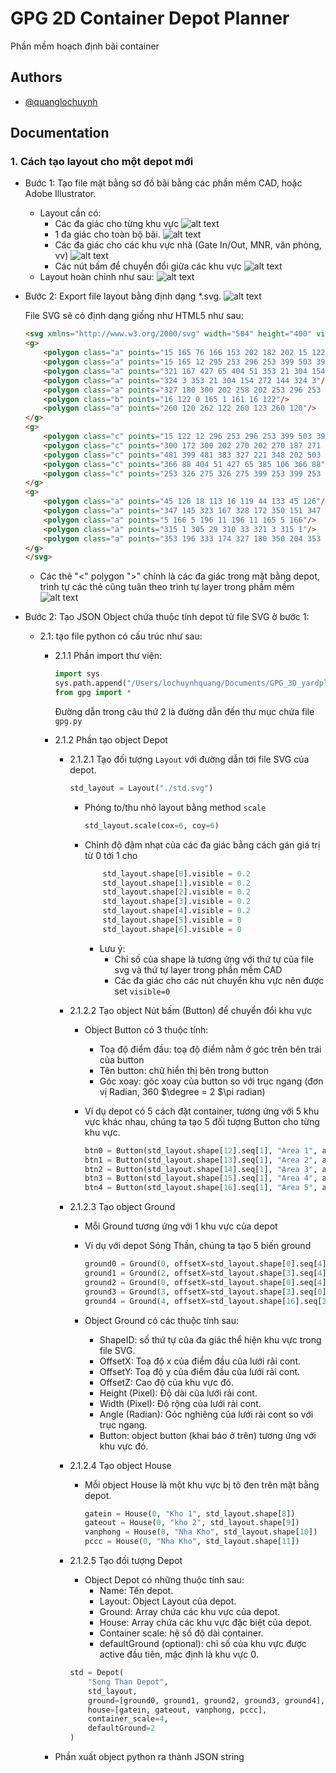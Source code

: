 
# GPG 2D Container Depot Planner

Phần mềm hoạch định bãi container

## Authors

- [@quanglochuynh](https://github.com/quanglochuynh/)

## Documentation

### 1. Cách tạo layout cho một depot mới

- Bước 1: Tạo file mặt bằng sơ đồ bãi bằng các phần mềm CAD, hoặc Adobe Illustrator.
  - Layout cần có:
    - Các đa giác cho từng khu vực
    ![alt text](https://github.com/quanglochuynh/GPG_3D_yardplan/blob/master/img/Screenshot%202022-11-18%20at%2010.32.28.png?raw=true)
    - 1 đa giác cho toàn bộ bãi.
    ![alt text](https://github.com/quanglochuynh/GPG_3D_yardplan/blob/master/img/Screenshot%202022-11-18%20at%2010.36.47.png?raw=true)
    - Các đa giác cho các khu vực nhà (Gate In/Out, MNR, văn phòng, vv)
    ![alt text](https://github.com/quanglochuynh/GPG_3D_yardplan/blob/master/img/Screenshot%202022-11-18%20at%2010.44.15.png?raw=true)
    - Các nút bấm để chuyển đổi giữa các khu vực
    ![alt text](https://github.com/quanglochuynh/GPG_3D_yardplan/blob/master/img/Screenshot%202022-11-18%20at%2010.46.19.png?raw=true)
  - Layout hoàn chỉnh như sau:
    ![alt text](https://github.com/quanglochuynh/GPG_3D_yardplan/blob/master/img/Screenshot%202022-11-18%20at%2010.52.06.png?raw=true)
- Bước 2: Export file layout bằng định dạng *.svg.
    ![alt text](https://github.com/quanglochuynh/GPG_3D_yardplan/blob/master/img/Screenshot%202022-11-18%20at%2010.59.38.png?raw=true)

    File SVG sẽ có định dạng giống như HTML5 như sau:

    ```html
    <svg xmlns="http://www.w3.org/2000/svg" width="504" height="400" viewBox="0 0 504 400">
    <g>
        <polygon class="a" points="15 165 76 166 153 202 182 202 15 122 15 165"/>
        <polygon class="a" points="15 165 12 295 253 296 253 399 503 399 503 368 348 202 322 175 321 167 304 154 272 144 260 178 258 188 258 202 153 202 76 166 15 165"/>
        <polygon class="a" points="321 167 427 65 404 51 353 21 304 154 304 154 321 167"/>
        <polygon class="a" points="324 3 353 21 304 154 272 144 324 3"/>
        <polygon class="a" points="327 180 300 202 258 202 253 296 253 399 503 399 503 368 327 180"/>
        <polygon class="b" points="16 122 0 165 1 161 16 122"/>
        <polygon class="a" points="260 120 262 122 260 123 260 120"/>
    </g>
    <g>
        <polygon class="c" points="15 122 12 296 253 296 253 399 503 399 503 368 322 175 321 167 427 65 324 3 260 178 258 188 258 202 182 202 15 122"/>
        <polygon class="c" points="300 172 300 202 270 202 270 187 271 183 277 168 280 166 300 172"/>
        <polygon class="c" points="481 399 481 383 327 221 348 202 503 368 503 399 481 399"/>
        <polygon class="c" points="366 88 404 51 427 65 385 106 366 88"/>
        <polygon class="c" points="253 326 275 326 275 399 253 399 253 326"/>
    </g>
    <g>
        <polygon class="a" points="45 126 18 113 16 119 44 133 45 126"/>
        <polygon class="a" points="347 145 323 167 328 172 350 151 347 145"/>
        <polygon class="a" points="5 166 5 196 11 196 11 165 5 166"/>
        <polygon class="a" points="315 1 305 29 310 33 321 3 315 1"/>
        <polygon class="a" points="353 196 333 174 327 180 350 204 353 196"/>
    </g>
    </svg>
    ```

  - Các thẻ "<" polygon ">" chính là các đa giác trong mặt bằng depot, trình tự các thẻ cũng tuân theo trình tự layer trong phầm mềm
    ![alt text](https://github.com/quanglochuynh/GPG_3D_yardplan/blob/master/img/Screenshot%202022-11-18%20at%2011.21.06.png?raw=true)
- Bước 2: Tạo JSON Object chứa thuộc tính depot từ file SVG ở bước 1:
  - 2.1: tạo file python có cấu trúc như sau:
    - 2.1.1 Phần import thư viện:

        ```python
        import sys
        sys.path.append("/Users/lochuynhquang/Documents/GPG_3D_yardplan")
        from gpg import *
        ```

        Đường dẫn trong câu thứ 2 là đường dẫn đến thư mục chứa file `gpg.py`
    - 2.1.2 Phần tạo object Depot

        - 2.1.2.1 Tạo đối tượng `Layout` với đường dẫn tới file SVG của depot.

            ```python
            std_layout = Layout("./std.svg")
            ```

            - Phóng to/thu nhỏ layout bằng method `scale`

                ```python
                std_layout.scale(cox=6, coy=6)
                ```

            - Chỉnh độ đậm nhạt của các đa giác bằng cách gán giá trị từ 0 tới 1 cho

                ```python
                    std_layout.shape[0].visible = 0.2
                    std_layout.shape[1].visible = 0.2
                    std_layout.shape[2].visible = 0.2
                    std_layout.shape[3].visible = 0.2
                    std_layout.shape[4].visible = 0.2
                    std_layout.shape[5].visible = 0
                    std_layout.shape[6].visible = 0
                ```

                - Lưu ý:
                    - Chỉ số của shape là tương ứng với thứ tự của file svg và thứ tự layer trong phần mềm CAD
                    - Các đa giác cho các nút chuyển khu vực nên được set `visible=0`

        - 2.1.2.2 Tạo object Nút bấm (Button) để chuyển đổi khu vực

            - Object Button có 3 thuộc tính:
                - Toạ độ điểm đầu: toạ độ điểm nằm ở góc trên bên trái của button
                - Tên button: chữ hiển thị bên trong button
                - Góc xoay: góc xoay của button so với trục ngang (đơn vị Radian, 360 $\degree = 2 $\pi radian)

            - Ví dụ depot có 5 cách đặt container, tương ứng với 5 khu vực khác nhau, chúng ta tạo 5 đối tượng Button cho từng khu vực.

                ```python
                btn0 = Button(std_layout.shape[12].seq[1], "Area 1", angle=-0.44378560551852564)
                btn1 = Button(std_layout.shape[13].seq[1], "Area 2", angle=0.7549448708775051)
                btn2 = Button(std_layout.shape[14].seq[1], "Area 3", angle=math.pi/2)
                btn3 = Button(std_layout.shape[15].seq[1], "Area 4", angle=1.2217304763960306)
                btn4 = Button(std_layout.shape[16].seq[1], "Area 5", angle=-0.8158514559173915)
                ```

        - 2.1.2.3 Tạo object Ground
            - Mỗi Ground tương ứng với 1 khu vực của depot
            - Ví dụ với depot Sóng Thần, chúng ta tạo 5 biến ground

                ```python
                ground0 = Ground(0, offsetX=std_layout.shape[0].seq[4].x-402, offsetY=std_layout.shape[0].seq[4].y-421, height=1680, width=920,  angle=1.127010721276371, button=btn0)
                ground1 = Ground(2, offsetX=std_layout.shape[3].seq[4].x-110, offsetY=std_layout.shape[3].seq[4].y-86,  height=880,  width=680,  angle=-0.8158514559173915, button=btn1)
                ground2 = Ground(0, offsetX=std_layout.shape[0].seq[4].x, offsetY=std_layout.shape[0].seq[4].y,         height=1640, width=2800, angle=0, button=btn2)
                ground3 = Ground(3, offsetX=std_layout.shape[3].seq[0].x, offsetY=std_layout.shape[3].seq[0].y,         height=960,  width=600,  angle=-0.3490658503988659, button=btn3)
                ground4 = Ground(4, offsetX=std_layout.shape[16].seq[2].x, offsetY=std_layout.shape[16].seq[2].y,       height=1200, width=1600, angle=-0.8158514559173915, button=btn4)
                ```

            - Object Ground có các thuộc tính sau:
                - ShapeID: số thứ tự của đa giác thể hiện khu vực trong file SVG.
                - OffsetX: Toạ độ x của điểm đầu của lưới rải cont.
                - OffsetY: Toạ độ y của điểm đầu của lưới rải cont.
                - OffsetZ: Cao độ của khu vực đó.
                - Height (Pixel): Độ dài của lưới rải cont.
                - Width (Pixel): Độ rộng của lưới rải cont.
                - Angle (Radian): Góc nghiêng của lưới rải cont so với trục ngang.
                - Button: object button (khai báo ở trên) tương ứng với khu vực đó.
        - 2.1.2.4 Tạo object House
            - Mỗi object House là một khu vực bị tô đen trên mặt bằng depot.

                ```python
                gatein = House(0, "Kho 1", std_layout.shape[8])
                gateout = House(0, "kho 2", std_layout.shape[9])
                vanphong = House(0, "Nha Kho", std_layout.shape[10])
                pccc = House(0, "Nha Kho", std_layout.shape[11])
                ```

        - 2.1.2.5 Tạo đối tượng Depot
        	- Object Depot có những thuộc tính sau: 
                - Name: Tên depot.
                - Layout: Object Layout của depot.
                - Ground: Array chứa các khu vực của depot.
                - House: Array chứa các khu vực đặc biệt của depot.
                - Container scale: hệ số độ dài container.
          		- defaultGround (optional): chỉ số của khu vực được active đầu tiên, mặc định là khu vực 0.

            ```python
            std = Depot(
                "Song Than Depot", 
                std_layout, 
                ground=[ground0, ground1, ground2, ground3, ground4], 
                house=[gatein, gateout, vanphong, pccc], 
                container_scale=4,
                defaultGround=2
            )
            ```

    - Phần xuất object python ra thành JSON string
